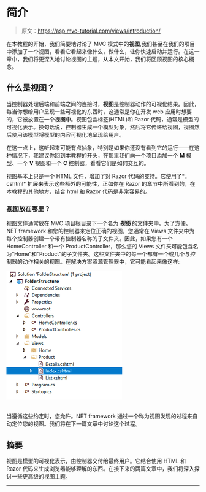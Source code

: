 # 简介

> 原文：<https://asp.mvc-tutorial.com/views/introduction/>

在本教程的开始，我们简要地讨论了 MVC 模式中的**视图**,我们甚至在我们的项目中添加了一个视图，看看它看起来像什么，做什么，让你快速启动并运行。在这一章中，我们将更深入地讨论视图的主题，从本文开始，我们将回顾视图的核心概念。

## 什么是视图？

当控制器处理后端和前端之间的连接时，**视图**是控制器动作的可视化结果。因此，每当你想给用户呈现一些可视化的东西时，这通常是你在开发 web 应用时想要的，它被放置在一个**视图中**。视图包含标签(HTML)和 Razor 代码，通常是模型的可视化表示。换句话说，控制器生成一个模型对象，然后将它传递给视图，视图然后使用该模型将模型的内容可视化地呈现给用户。

在这一点上，这听起来可能有点抽象，特别是如果你还没有看到它的运行——在这种情况下，我建议你回到本教程的开头，在那里我们向一个项目添加一个 **M** 模型、一个 **V** 视图和一个 **C** 控制器，看看它们是如何交互的。

视图基本上只是一个 HTML 文件，增加了对 Razor 代码的支持。它使用了*。cshtml* 扩展来表示这些额外的可能性，正如你在 Razor 的章节中所看到的，在本教程的其他地方，结合 html 和 Razor 代码是非常容易的。

### 视图放在哪里？

<input type="hidden" name="IL_IN_ARTICLE">

视图文件通常放在 MVC 项目根目录下一个名为 ***视图*** 的文件夹中。为了方便。NET framework 和您的控制器来定位正确的视图，您通常在 Views 文件夹中为每个控制器创建一个带有控制器名称的子文件夹。因此，如果您有一个 HomeController 和一个 ProductController，那么您的 Views 文件夹可能包含名为“Home”和“Product”的子文件夹。这些文件夹中的每一个都有一个或几个与控制器的动作相关的视图。在解决方案资源管理器中，它可能看起来像这样:

![](img/f5952a1f3bf6b4d03937908757bc9342.png "Folder structure")

## 

当遵循这些约定时，您允许。NET framework 通过一个称为视图发现的过程来自动定位您的视图。我们将在下一篇文章中讨论这个过程。

## 摘要

视图是模型的可视化表示，由控制器交付给最终用户。它结合使用 HTML 和 Razor 代码来生成浏览器能够理解的东西。在接下来的两篇文章中，我们将深入探讨一些更高级的视图主题。

* * *